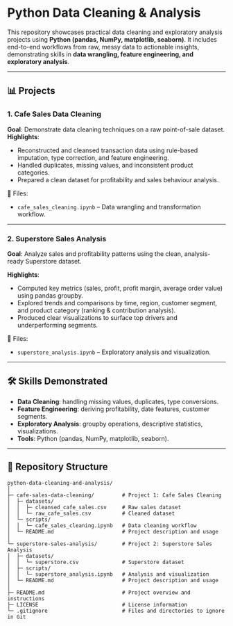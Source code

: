 # Python Data Cleaning & Analysis
This repository showcases practical data cleaning and exploratory analysis projects using **Python (pandas, NumPy, matplotlib, seaborn)**. It includes end-to-end workflows from raw, messy data to actionable insights, demonstrating skills in **data wrangling, feature engineering, and exploratory analysis**.

---

## 📊 Projects

### 1. Cafe Sales Data Cleaning

**Goal**: Demonstrate data cleaning techniques on a raw point-of-sale dataset.  
**Highlights**:

- Reconstructed and cleansed transaction data using rule-based imputation, type correction, and feature engineering.  
- Handled duplicates, missing values, and inconsistent product categories.  
- Prepared a clean dataset for profitability and sales behaviour analysis.  

📂 Files:

- `cafe_sales_cleaning.ipynb` – Data wrangling and transformation workflow.  

---

### 2. Superstore Sales Analysis
**Goal**: Analyze sales and profitability patterns using the clean, analysis-ready Superstore dataset.  

**Highlights**:
- Computed key metrics (sales, profit, profit margin, average order value) using pandas groupby.
- Explored trends and comparisons by time, region, customer segment, and product category (ranking & contribution analysis).
- Produced clear visualizations to surface top drivers and underperforming segments.

📂 Files:
- `superstore_analysis.ipynb` – Exploratory analysis and visualization.

---

## 🛠️ Skills Demonstrated
- **Data Cleaning**: handling missing values, duplicates, type conversions.  
- **Feature Engineering**: deriving profitability, date features, customer segments.  
- **Exploratory Analysis**: groupby operations, descriptive statistics, visualizations.  
- **Tools**: Python (pandas, NumPy, matplotlib, seaborn).  

---

## 📂 Repository Structure

```
python-data-cleaning-and-analysis/
│
├─ cafe-sales-data-cleaning/         # Project 1: Cafe Sales Cleaning
│  ├─ datasets/                      
│  │  ├─ cleansed_cafe_sales.csv     # Raw sales dataset
│  │  └─ raw_cafe_sales.csv          # Cleaned dataset
│  └─ scripts/                       
│  │  └─ cafe_sales_cleaning.ipynb   # Data cleaning workflow
│  └─ README.md                      # Project description and usage
│
└─ superstore-sales-analysis/        # Project 2: Superstore Sales Analysis
│  ├─ datasets/
│  │  └─ superstore.csv              # Superstore dataset
│  ├─ scripts/
│  │  └─ superstore_analysis.ipynb   # Analysis and visualization
│  └─ README.md                      # Project description and usage
│
├─ README.md                         # Project overview and instructions
├─ LICENSE                           # License information
└─ .gitignore                        # Files and directories to ignore in Git
```
